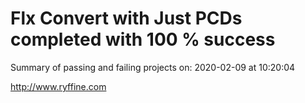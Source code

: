 # Flx Convert with Just PCDs completed with 100 % success

Summary of passing and failing projects on: 2020-02-09 at 10:20:04

http://www.ryffine.com
